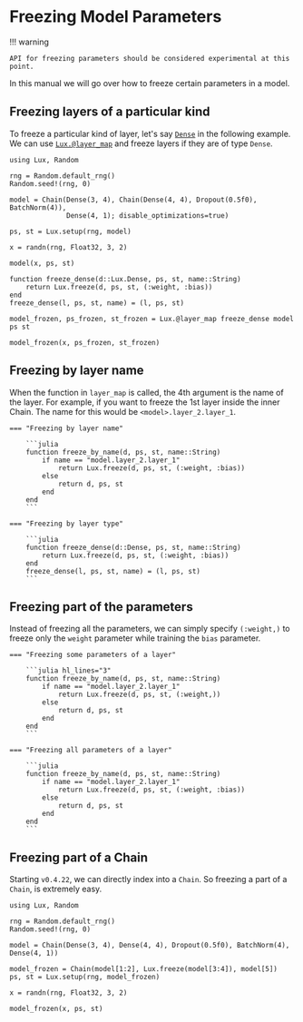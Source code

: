 # Freezing Model Parameters

!!! warning

    API for freezing parameters should be considered experimental at this point.

In this manual we will go over how to freeze certain parameters in a model.

## Freezing layers of a particular kind

To freeze a particular kind of layer, let's say [`Dense`](@ref) in the following example.
We can use [`Lux.@layer_map`](@ref) and freeze layers if they are of type `Dense`.

```@example
using Lux, Random

rng = Random.default_rng()
Random.seed!(rng, 0)

model = Chain(Dense(3, 4), Chain(Dense(4, 4), Dropout(0.5f0), BatchNorm(4)),
              Dense(4, 1); disable_optimizations=true)

ps, st = Lux.setup(rng, model)

x = randn(rng, Float32, 3, 2)

model(x, ps, st)

function freeze_dense(d::Lux.Dense, ps, st, name::String)
    return Lux.freeze(d, ps, st, (:weight, :bias))
end
freeze_dense(l, ps, st, name) = (l, ps, st)

model_frozen, ps_frozen, st_frozen = Lux.@layer_map freeze_dense model ps st

model_frozen(x, ps_frozen, st_frozen)
```

## Freezing by layer name

When the function in `layer_map` is called, the 4th argument is the name of the layer.
For example, if you want to freeze the 1st layer inside the inner Chain. The name for this
would be `<model>.layer_2.layer_1`.


```@raw html
=== "Freezing by layer name"

    ```julia
    function freeze_by_name(d, ps, st, name::String)
        if name == "model.layer_2.layer_1"
            return Lux.freeze(d, ps, st, (:weight, :bias))
        else
            return d, ps, st
        end
    end
    ```

=== "Freezing by layer type"

    ```julia
    function freeze_dense(d::Dense, ps, st, name::String)
        return Lux.freeze(d, ps, st, (:weight, :bias))
    end
    freeze_dense(l, ps, st, name) = (l, ps, st)
    ```
```

## Freezing part of the parameters

Instead of freezing all the parameters, we can simply specify `(:weight,)` to freeze only
the `weight` parameter while training the `bias` parameter.

```@raw html
=== "Freezing some parameters of a layer"

    ```julia hl_lines="3"
    function freeze_by_name(d, ps, st, name::String)
        if name == "model.layer_2.layer_1"
            return Lux.freeze(d, ps, st, (:weight,))
        else
            return d, ps, st
        end
    end
    ```

=== "Freezing all parameters of a layer"

    ```julia
    function freeze_by_name(d, ps, st, name::String)
        if name == "model.layer_2.layer_1"
            return Lux.freeze(d, ps, st, (:weight, :bias))
        else
            return d, ps, st
        end
    end
    ```
```

## Freezing part of a Chain

Starting `v0.4.22`, we can directly index into a `Chain`. So freezing a part of a `Chain`,
is extremely easy.

```@example
using Lux, Random

rng = Random.default_rng()
Random.seed!(rng, 0)

model = Chain(Dense(3, 4), Dense(4, 4), Dropout(0.5f0), BatchNorm(4), Dense(4, 1))

model_frozen = Chain(model[1:2], Lux.freeze(model[3:4]), model[5])
ps, st = Lux.setup(rng, model_frozen)

x = randn(rng, Float32, 3, 2)

model_frozen(x, ps, st)
```
